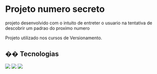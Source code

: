 <h1>Projeto numero secreto</h1>

<p>projeto desenvolvido com o intuito de entreter o usuario na tentativa de descobrir um padrao do proximo numero </p>

<p>Projeto utilizado nos cursos de Versionamento.</p>

## �� Tecnologias
<div>
  <img src="https://img.shields.io/badge/HTML-239120?style=for-the-badge&logo=html5&logoColor=white"&gt/>
  <img src="https://img.shields.io/badge/JS-239120?style=for-the-badge&logo=html5&logoColor=yelllow"&gt/>
  <img src="https://img.shields.io/badge/CSS-239120?style=for-the-badge&logo=html5&logoColor=blue"&gt/>
</div>
